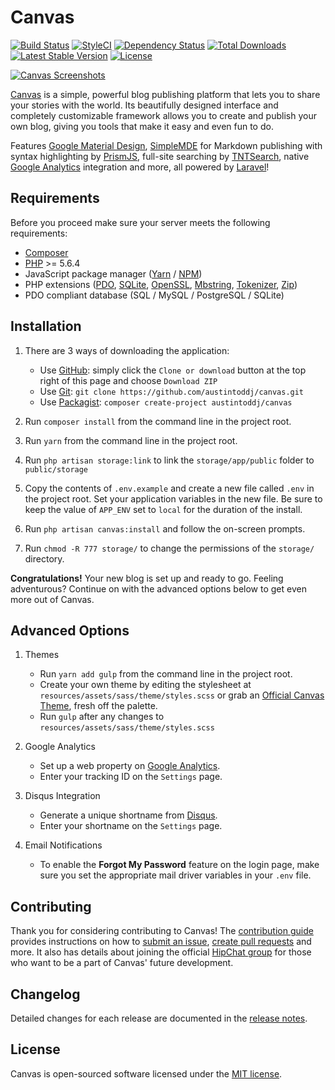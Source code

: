 # Canvas

[![Build Status](https://travis-ci.org/austintoddj/canvas.svg?branch=master)](https://travis-ci.org/austintoddj/canvas)
[![StyleCI](https://styleci.io/repos/52815899/shield?style=flat&branch=master)](https://styleci.io/repos/52815899)
[![Dependency Status](https://www.versioneye.com/user/projects/57dff0d579806f0043346a68/badge.svg?style=flat)](https://www.versioneye.com/user/projects/57dff0d579806f0043346a68)
[![Total Downloads](https://poser.pugx.org/austintoddj/canvas/downloads)](https://packagist.org/packages/austintoddj/canvas)
[![Latest Stable Version](https://poser.pugx.org/austintoddj/canvas/v/stable)](https://packagist.org/packages/austintoddj/canvas)
[![License](https://poser.pugx.org/austintoddj/canvas/license)](https://packagist.org/packages/austintoddj/canvas)

[![Canvas Screenshots](https://raw.githubusercontent.com/austintoddj/canvas/gh-pages/img/readme.jpg)](http://canvas.toddaustin.io)

[Canvas](http://canvas.toddaustin.io) is a simple, powerful blog publishing platform that lets you to share your stories with the world. Its beautifully designed interface and completely customizable framework allows you to create and publish your own blog, giving you tools that make it easy and even fun to do.

Features [Google Material Design](https://material.google.com), [SimpleMDE](https://simplemde.com) for Markdown publishing with syntax highlighting by [PrismJS](http://prismjs.com), full-site searching by [TNTSearch](https://github.com/teamtnt/laravel-scout-tntsearch-driver), native [Google Analytics](https://www.google.com/analytics/#?modal_active=none) integration and more, all powered by [Laravel](https://laravel.com)!

## Requirements

Before you proceed make sure your server meets the following requirements:

- [Composer](https://getcomposer.org/)
- [PHP](https://php.net/) >= 5.6.4
- JavaScript package manager ([Yarn](https://yarnpkg.com/) / [NPM](https://www.npmjs.com))
- PHP extensions ([PDO](http://php.net/manual/en/book.pdo.php), [SQLite](http://php.net/manual/en/book.sqlite.php), [OpenSSL](http://php.net/manual/en/book.openssl.php), [Mbstring](http://php.net/manual/en/book.mbstring.php), [Tokenizer](http://php.net/manual/en/book.tokenizer.php), [Zip](http://php.net/manual/en/book.zip.php))
- PDO compliant database (SQL / MySQL / PostgreSQL / SQLite)

## Installation

1. There are 3 ways of downloading the application:
    * Use [GitHub](https://github.com): simply click the `Clone or download` button at the top right of this page and choose `Download ZIP`
    * Use [Git](https://git-scm.com): `git clone https://github.com/austintoddj/canvas.git`
    * Use [Packagist](https://packagist.org): `composer create-project austintoddj/canvas`

2. Run `composer install` from the command line in the project root.
3. Run `yarn` from the command line in the project root.
4. Run `php artisan storage:link` to link the `storage/app/public` folder to `public/storage` 
5. Copy the contents of `.env.example` and create a new file called `.env` in the project root. Set your application variables in the new file. Be sure to keep the value of `APP_ENV` set to `local` for the duration of the install.
6. Run `php artisan canvas:install` and follow the on-screen prompts.
7. Run `chmod -R 777 storage/` to change the permissions of the `storage/` directory.

**Congratulations!** Your new blog is set up and ready to go. Feeling adventurous? Continue on with the advanced options below to get even more out of Canvas.

## Advanced Options

1. Themes
    * Run `yarn add gulp` from the command line in the project root.
    * Create your own theme by editing the stylesheet at `resources/assets/sass/theme/styles.scss` or grab an [Official Canvas Theme](https://github.com/austintoddj/palette), fresh off the palette.
    * Run `gulp` after any changes to `resources/assets/sass/theme/styles.scss`

2. Google Analytics
    * Set up a web property on [Google Analytics](https://www.google.com/analytics/#?modal_active=none).
    * Enter your tracking ID on the `Settings` page.

3. Disqus Integration
    * Generate a unique shortname from [Disqus](https://help.disqus.com/customer/portal/articles/466208-what-s-a-shortname-).
    * Enter your shortname on the `Settings` page.

4. Email Notifications
    * To enable the **Forgot My Password** feature on the login page, make sure you set the appropriate mail driver variables in your `.env` file.

## Contributing

Thank you for considering contributing to Canvas! The [contribution guide](https://github.com/austintoddj/Canvas/blob/master/CONTRIBUTING.md) provides instructions on how to [submit an issue](https://github.com/austintoddj/canvas/issues), [create pull requests](https://github.com/austintoddj/canvas/pulls) and more. It also has details about joining the official [HipChat group](https://canvas-blog.hipchat.com/home) for those who want to be a part of Canvas' future development.

## Changelog

Detailed changes for each release are documented in the [release notes](https://github.com/austintoddj/Canvas/releases).

## License

Canvas is open-sourced software licensed under the [MIT license](https://github.com/austintoddj/Canvas/blob/master/LICENSE).
